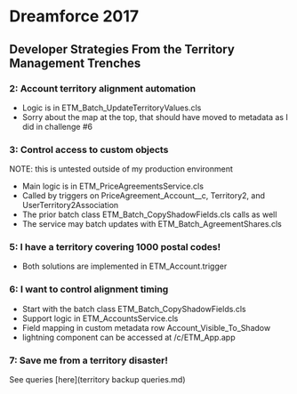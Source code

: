 # Dreamforce 2017
## Developer Strategies From the Territory Management Trenches

### 2: Account territory alignment automation

- Logic is in ETM_Batch_UpdateTerritoryValues.cls
- Sorry about the map at the top, that should have moved to metadata as I did in challenge #6

### 3: Control access to custom objects

NOTE: this is untested outside of my production environment

- Main logic is in ETM_PriceAgreementsService.cls
- Called by triggers on PriceAgreement_Account__c, Territory2, and UserTerritory2Association
- The prior batch class ETM_Batch_CopyShadowFields.cls calls as well
- The service may batch updates with ETM_Batch_AgreementShares.cls

### 5: I have a territory covering 1000 postal codes!

- Both solutions are implemented in ETM_Account.trigger

### 6: I want to control alignment timing

- Start with the batch class ETM_Batch_CopyShadowFields.cls
- Support logic in ETM_AccountsService.cls
- Field mapping in custom metadata row Account_Visible_To_Shadow
- lightning component can be accessed at /c/ETM_App.app

### 7: Save me from a territory disaster!

See queries [here](territory backup queries.md)
